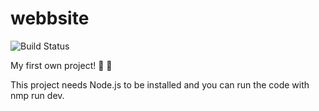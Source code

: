 # webbsite
![Build Status](https://forthebadge.com/images/badges/built-with-love.svg)

My first own project! :tada: :confetti_ball:

This project needs Node.js to be installed and you can run the code with nmp run dev.
